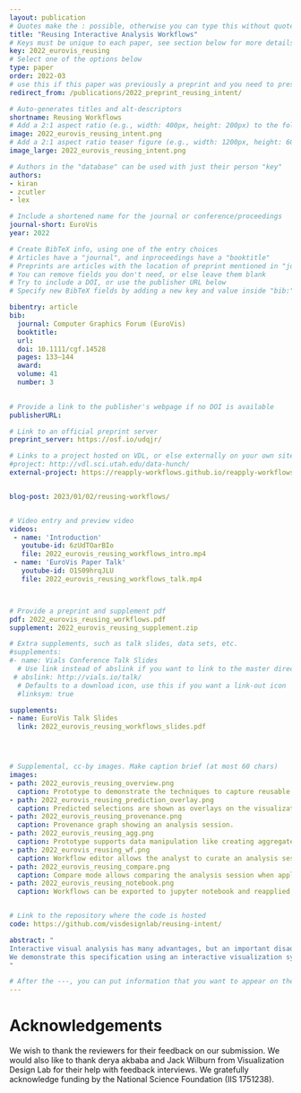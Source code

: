 ```yaml
---
layout: publication
# Quotes make the : possible, otherwise you can type this without quotes
title: "Reusing Interactive Analysis Workflows"
# Keys must be unique to each paper, see section below for more details
key: 2022_eurovis_reusing
# Select one of the options below
type: paper
order: 2022-03
# use this if this paper was previously a preprint and you need to preserve the old URL
redirect_from: /publications/2022_preprint_reusing_intent/

# Auto-generates titles and alt-descriptors
shortname: Reusing Workflows
# Add a 2:1 aspect ratio (e.g., width: 400px, height: 200px) to the folder /assets/images/publications/
image: 2022_eurovis_reusing_intent.png
# Add a 2:1 aspect ratio teaser figure (e.g., width: 1200px, height: 600px) to the folder /assets/images/publications/
image_large: 2022_eurovis_reusing_intent.png

# Authors in the "database" can be used with just their person "key"
authors:
- kiran
- zcutler
- lex

# Include a shortened name for the journal or conference/proceedings
journal-short: EuroVis
year: 2022

# Create BibTeX info, using one of the entry choices
# Articles have a "journal", and inproceedings have a "booktitle"
# Preprints are articles with the location of preprint mentioned in "journal"
# You can remove fields you don't need, or else leave them blank
# Try to include a DOI, or use the publisher URL below
# Specify new BibTeX fields by adding a new key and value inside "bib:"

bibentry: article
bib:
  journal: Computer Graphics Forum (EuroVis)
  booktitle:
  url: 
  doi: 10.1111/cgf.14528
  pages: 133–144
  award:
  volume: 41
  number: 3
  

# Provide a link to the publisher's webpage if no DOI is available
publisherURL:

# Link to an official preprint server
preprint_server: https://osf.io/udqjr/

# Links to a project hosted on VDL, or else externally on your own site
#project: http://vdl.sci.utah.edu/data-hunch/
external-project: https://reapply-workflows.github.io/reapply-workflows/#/project


blog-post: 2023/01/02/reusing-workflows/


# Video entry and preview video
videos:
 - name: 'Introduction'
   youtube-id: 6zUdTOarBIo 
   file: 2022_eurovis_reusing_workflows_intro.mp4
 - name: 'EuroVis Paper Talk'
   youtube-id: O1S09hrqJLU
   file: 2022_eurovis_reusing_workflows_talk.mp4



# Provide a preprint and supplement pdf
pdf: 2022_eurovis_reusing_workflows.pdf
supplement: 2022_eurovis_reusing_supplement.zip

# Extra supplements, such as talk slides, data sets, etc.
#supplements:
#- name: Vials Conference Talk Slides
  # Use link instead of abslink if you want to link to the master directory
 # abslink: http://vials.io/talk/
  # Defaults to a download icon, use this if you want a link-out icon
  #linksym: true

supplements:
- name: EuroVis Talk Slides
  link: 2022_eurovis_reusing_workflows_slides.pdf




# Supplemental, cc-by images. Make caption brief (at most 60 chars)
images:
- path: 2022_eurovis_reusing_overview.png
  caption: Prototype to demonstrate the techniques to capture reusable workflows.
- path: 2022_eurovis_reusing_prediction_overlay.png
  caption: Predicted selections are shown as overlays on the visualization.
- path: 2022_eurovis_reusing_provenance.png
  caption: Provenance graph showing an analysis session.
- path: 2022_eurovis_reusing_agg.png
  caption: Prototype supports data manipulation like creating aggregates.
- path: 2022_eurovis_reusing_wf.png
  caption: Workflow editor allows the analyst to curate an analysis session into a workflow.
- path: 2022_eurovis_reusing_compare.png
  caption: Compare mode allows comparing the analysis session when applied to multiple datasets.
- path: 2022_eurovis_reusing_notebook.png
  caption: Workflows can be exported to jupyter notebook and reapplied.


# Link to the repository where the code is hosted
code: https://github.com/visdesignlab/reusing-intent/

abstract: "
Interactive visual analysis has many advantages, but an important disadvantage is that analysis processes and workflows cannot be easily stored and reused. This is in contrast to code-based analysis workflows, which can simply be run on updated datasets, and adapted when necessary. In this paper, we introduce methods to capture workflows in interactive visualization systems for different interactions such as selections, filters, categorizing/grouping, labeling, and aggregation. These workflows can then be applied to updated datasets, making interactive visualization sessions reusable. 
We demonstrate this specification using an interactive visualization system that tracks interaction provenance, and allows generating workflows from the recorded actions. The system can then be used to compare different versions of datasets and apply workflows to them. Finally, we introduce a Python library that can load workflows and apply it to updated datasets directly in a computational notebook, providing a seamless bridge between computational workflows and interactive visualization tools. 
"

# After the ---, you can put information that you want to appear on the website using markdown formatting or HTML. A good example are acknowledgements, extra references, an erratum, etc.
---
```


# Acknowledgements

We wish to thank the reviewers for their feedback on our submission. We would also like to thank derya akbaba and Jack Wilburn from Visualization Design Lab for their help with feedback interviews. We gratefully acknowledge funding by the National Science Foundation (IIS 1751238).